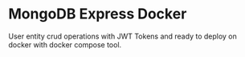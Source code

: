 # MongoDB Express Docker

User entity crud operations with JWT Tokens and ready to deploy on docker with 
docker compose tool.
